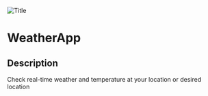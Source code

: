 ![Title](Screenshot1.png)

#  WeatherApp

## Description 
Check real-time weather and temperature at your location or desired location




